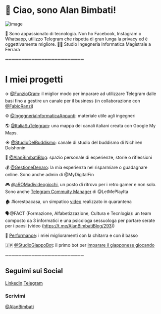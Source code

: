 # 👋 Ciao, sono Alan Bimbati!

![image](https://user-images.githubusercontent.com/62957276/120283918-0052d200-c2bc-11eb-9981-494cb57b6422.png)

👀 Sono appassionato di tecnologia. Non ho Facebook, Instagram o Whatsapp, utilizzo Telegram che rispetta di gran lunga la privacy ed è oggettivamente migliore. 
👨‍🎓 Studio Ingegneria Informatica Magistrale a Ferrara

➖➖➖➖➖➖➖➖➖➖➖➖➖➖➖➖➖➖➖➖➖➖➖➖

# **I miei progetti**

✈️ [@FunzioGram](https://t.me/s/FunzioGram): il miglior modo per imparare ad utilizzare Telegram dalle basi fino a gestire un canale per il business (in collaborazione con [@FabioRanzi](https://t.me/FabioRanzi))

⚙️ [@IngegneriaInformaticaAppunti](https://t.me/s/IngegneriaInformaticaAppunti): materiale utile agli ingegneri

🌎 [@ItaliaSuTelegram](https://t.me/s/ItaliaSuTelegram): una mappa dei canali italiani creata con Google My Maps.

☀️ [@StudioDelBuddismo](https://t.me/s/StudioDelBuddismo): canale di studio del buddismo di Nichiren Daishonin

👤 [@AlanBimbatiBlog](https://t.me/s/AlanBimbatiBlog): spazio personale di esperienze, storie o riflessioni

💰 [@GestioneDenaro](https://t.me/s/GestioneDenaro): la mia esperienza nel risparmiare o guadagnare online. Sono anche admin di @MyDigitalFin

🎮 [@aROMadivideogiochi](https://t.me/s/aROMadivideogiochi), un posto di ritrovo per i retro gamer e non solo. Sono anche [Telegram Commuity Manager](https://t.me/letmeplayita/691) di @LetMePlayIta

🏚 #iorestoacasa, un simpatico [video](https://t.me/AlanBimbatiBlog/343) realizzato in quarantena

🗣@FACT (Formazione, Alfabetizzazione, Cultura e Tecnlogia): un team composto da 3 informatici e una psicologa sessuologa per portare serate per i paesi (video (https://t.me/AlanBimbatiBlog/293))

🎸 [Performance](https://t.me/joinchat/esRupjezboUyZDg0): i miei miglioramenti con la chitarra e con il basso

🇯🇵 [@StudioGiappoBot](https://t.me/StudioGiappoBot): il primo bot per [imparare il giapponese giocando](https://t.me/AlanBimbatiBlog/444) 

➖➖➖➖➖➖➖➖➖➖➖➖➖➖➖➖➖➖➖➖➖➖➖➖
## Seguimi sui Social

[Linkedin](https://www.linkedin.com/in/alanbimbati/)
[Telegram](https://t.me/AlanBimbatiBlog)

### Scrivimi
[@AlanBimbati](https://t.me/AlanBimbati)
